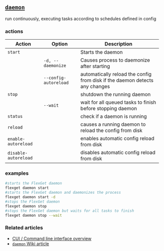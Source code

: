 ## [`daemon`](/Daemon)<a name="daemon"></a>
run continuously, executing tasks according to schedules defined in config

### actions
| Action | Option | Description |
| --- | --- | --- |
| `start` || Starts the daemon  |
| |`-d, --daemonize`| Causes process to daemonize after starting
| |`--config-autoreload` | automatically reload the config from disk if the daemon detects any changes |
| `stop` || shutdown the running daemon |
|| `--wait`| wait for all queued tasks to finish before stopping daemon |
| `status` || check if a daemon is running |
| `reload` || causes a running daemon to reload the config from disk |
| `enable-autoreload` || enables automatic config reload from disk |
| `disable-autoreload` || disables automatic config reload from disk |

### examples
```bash
#starts the FlexGet daemon
flexget daemon start
#starts the FlexGet daemon and daemonizes the process
flexget daemon start -d
#stops the FlexGet daemon
flexget daemon stop
#stops the FlexGet daemon but waits for all tasks to finish
flexget daemon stop --wait
```

### Related articles
* [CUI / Command line interface overview](/CLI)
* [`daemon` Wiki article](/Daemon)